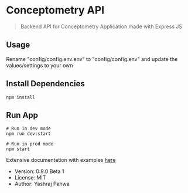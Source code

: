# Conceptometry API

> Backend API for Conceptometry Application made with Express JS

## Usage

Rename "config/config.env.env" to "config/config.env" and update the values/settings to your own

## Install Dependencies

```
npm install
```

## Run App

```
# Run in dev mode
npm run dev:start

# Run in prod mode
npm start
```

Extensive documentation with examples [here](https://conceptometry-api-docs.netlify.app)

- Version: 0.9.0 Beta 1
- License: MIT
- Author: Yashraj Pahwa
